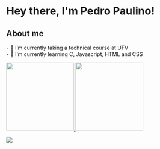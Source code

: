 <h1>Hey there, I'm Pedro Paulino!</h1>
<p><h2>About me</h2></p>
- 🔭 I’m currently taking a technical course at UFV<br>
- 🌱 I’m currently learning C, Javascript, HTML and CSS
<p>
<div>
  <a href="https://github.com/PLPaulino">
  <img height="180em" src="https://github-readme-stats.vercel.app/api?username=PLPaulino&show_icons=true&theme=merko&include_all_commits=true&count_private=true"/>
  <img height="180em" src="https://github-readme-stats.vercel.app/api/top-langs/?username=PLPaulino&layout=compact&langs_count=7&theme=merko"/>
    </div>
</p>
<div> 
  <a href="https://www.linkedin.com/in/pedro-lucas-paulino/" target="_blank"><img src="https://img.shields.io/badge/-LinkedIn-%230077B5?style=for-the-badge&logo=linkedin&logoColor=white" target="_blank"></a> 
 
  <!-- ![Snake animation](https://github.com/rafaballerini/rafaballerini/blob/output/github-contribution-grid-snake.svg) -->
 
</div>
